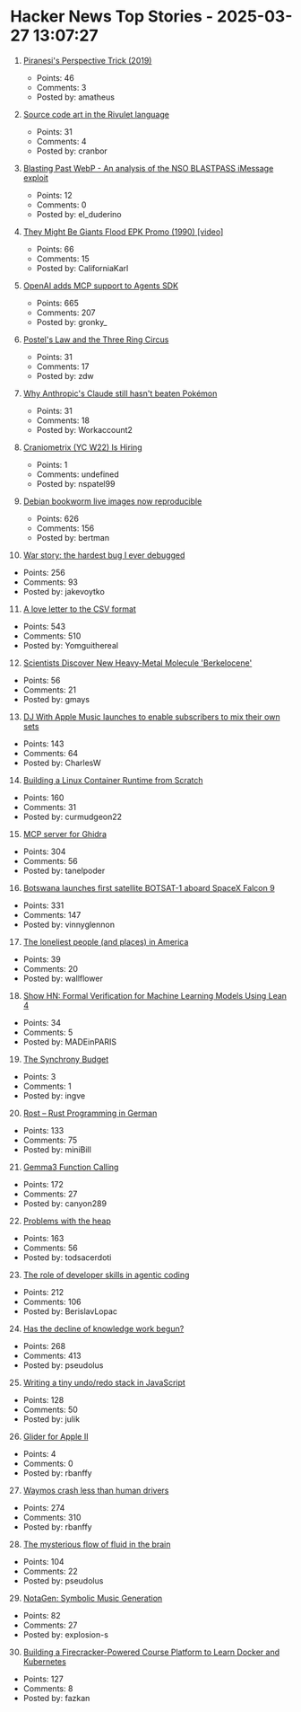 # Hacker News Top Stories - 2025-03-27 13:07:27

1. [Piranesi's Perspective Trick (2019)](https://medium.com/@brunopostle/piranesis-perspective-trick-6bcd7a754da9)
   - Points: 46
   - Comments: 3
   - Posted by: amatheus

2. [Source code art in the Rivulet language](https://github.com/rottytooth/Rivulet)
   - Points: 31
   - Comments: 4
   - Posted by: cranbor

3. [Blasting Past WebP - An analysis of the NSO BLASTPASS iMessage exploit](https://googleprojectzero.blogspot.com/2025/03/blasting-past-webp.html)
   - Points: 12
   - Comments: 0
   - Posted by: el_duderino

4. [They Might Be Giants Flood EPK Promo (1990) [video]](https://www.youtube.com/watch?v=C-tQSFQ-ESY)
   - Points: 66
   - Comments: 15
   - Posted by: CaliforniaKarl

5. [OpenAI adds MCP support to Agents SDK](https://openai.github.io/openai-agents-python/mcp/)
   - Points: 665
   - Comments: 207
   - Posted by: gronky_

6. [Postel's Law and the Three Ring Circus](https://alexgaynor.net/2025/mar/25/postels-law-and-the-three-ring-circus/)
   - Points: 31
   - Comments: 17
   - Posted by: zdw

7. [Why Anthropic's Claude still hasn't beaten Pokémon](https://arstechnica.com/ai/2025/03/why-anthropics-claude-still-hasnt-beaten-pokemon/)
   - Points: 31
   - Comments: 18
   - Posted by: Workaccount2

8. [Craniometrix (YC W22) Is Hiring](https://www.ycombinator.com/companies/craniometrix/jobs/ugwcSrU-chief-of-staff)
   - Points: 1
   - Comments: undefined
   - Posted by: nspatel99

9. [Debian bookworm live images now reproducible](https://lwn.net/Articles/1015402/)
   - Points: 626
   - Comments: 156
   - Posted by: bertman

10. [War story: the hardest bug I ever debugged](https://www.clientserver.dev/p/war-story-the-hardest-bug-i-ever)
   - Points: 256
   - Comments: 93
   - Posted by: jakevoytko

11. [A love letter to the CSV format](https://github.com/medialab/xan/blob/master/docs/LOVE_LETTER.md)
   - Points: 543
   - Comments: 510
   - Posted by: Yomguithereal

12. [Scientists Discover New Heavy-Metal Molecule 'Berkelocene'](https://newscenter.lbl.gov/2025/03/11/scientists-discover-new-heavy-metal-molecule-berkelocene/)
   - Points: 56
   - Comments: 21
   - Posted by: gmays

13. [DJ With Apple Music launches to enable subscribers to mix their own sets](https://www.musicweek.com/digital/read/dj-with-apple-music-launches-to-enable-subscribers-to-mix-their-own-sets/091655)
   - Points: 143
   - Comments: 64
   - Posted by: CharlesW

14. [Building a Linux Container Runtime from Scratch](https://edera.dev/stories/styrolite)
   - Points: 160
   - Comments: 31
   - Posted by: curmudgeon22

15. [MCP server for Ghidra](https://github.com/LaurieWired/GhidraMCP)
   - Points: 304
   - Comments: 56
   - Posted by: tanelpoder

16. [Botswana launches first satellite BOTSAT-1 aboard SpaceX Falcon 9](https://spaceinafrica.com/2025/03/15/botswana-successfully-launches-first-satellite-botsat-1/)
   - Points: 331
   - Comments: 147
   - Posted by: vinnyglennon

17. [The loneliest people (and places) in America](https://www.washingtonpost.com/business/2025/03/21/loneliness-epidemic-young-adults/)
   - Points: 39
   - Comments: 20
   - Posted by: wallflower

18. [Show HN: Formal Verification for Machine Learning Models Using Lean 4](https://github.com/fraware/leanverifier)
   - Points: 34
   - Comments: 5
   - Posted by: MADEinPARIS

19. [The Synchrony Budget](https://www.morling.dev/blog/the-synchrony-budget/)
   - Points: 3
   - Comments: 1
   - Posted by: ingve

20. [Rost – Rust Programming in German](https://github.com/michidk/rost)
   - Points: 133
   - Comments: 75
   - Posted by: miniBill

21. [Gemma3 Function Calling](https://ai.google.dev/gemma/docs/capabilities/function-calling)
   - Points: 172
   - Comments: 27
   - Posted by: canyon289

22. [Problems with the heap](https://rachelbythebay.com/w/2025/03/26/atop/)
   - Points: 163
   - Comments: 56
   - Posted by: todsacerdoti

23. [The role of developer skills in agentic coding](https://martinfowler.com/articles/exploring-gen-ai.html#memo-13)
   - Points: 212
   - Comments: 106
   - Posted by: BerislavLopac

24. [Has the decline of knowledge work begun?](https://www.nytimes.com/2025/03/25/business/economy/white-collar-layoffs.html)
   - Points: 268
   - Comments: 413
   - Posted by: pseudolus

25. [Writing a tiny undo/redo stack in JavaScript](https://blog.julik.nl/2025/03/a-tiny-undo-stack)
   - Points: 128
   - Comments: 50
   - Posted by: julik

26. [Glider for Apple II](https://www.colino.net/wordpress/en/glider-for-apple-ii/)
   - Points: 4
   - Comments: 0
   - Posted by: rbanffy

27. [Waymos crash less than human drivers](https://www.understandingai.org/p/human-drivers-keep-crashing-into)
   - Points: 274
   - Comments: 310
   - Posted by: rbanffy

28. [The mysterious flow of fluid in the brain](https://www.quantamagazine.org/the-mysterious-flow-of-fluid-in-the-brain-20250326/)
   - Points: 104
   - Comments: 22
   - Posted by: pseudolus

29. [NotaGen: Symbolic Music Generation](https://electricalexis.github.io/notagen-demo/)
   - Points: 82
   - Comments: 27
   - Posted by: explosion-s

30. [Building a Firecracker-Powered Course Platform to Learn Docker and Kubernetes](https://iximiuz.com/en/posts/iximiuz-labs-story/)
   - Points: 127
   - Comments: 8
   - Posted by: fazkan

